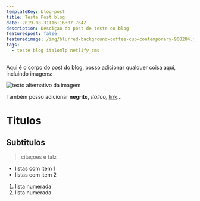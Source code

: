 ```yaml
---
templateKey: blog-post
title: Teste Post blog
date: 2019-08-31T16:16:07.764Z
description: Desciçao do post de teste do blog
featuredpost: false
featuredimage: /img/blurred-background-coffee-cup-contemporary-908284.jpg
tags:
  - teste blog italomlp netlify cms
---
```

Aqui é o corpo do post do blog, posso adicionar qualquer coisa aqui, incluindo imagens:

![texto alternativo da imagem](/img/blurred-background-coffee-cup-contemporary-908284.jpg "Titulo da Imagem")

Também posso adicionar **negrito,** _itálico,_ [link](italomlp.com)...

# Titulos

## Subtitulos

> citaçoes e talz

* listas com item 1
* listas com item 2

1. lista numerada
2. lista numerada

